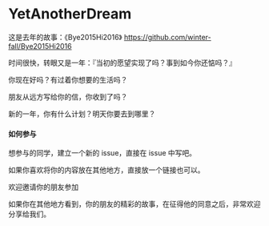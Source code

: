# YetAnotherDream

这是去年的故事：《Bye2015Hi2016》 https://github.com/winter-fall/Bye2015Hi2016

时间很快，转眼又是一年：『当初的愿望实现了吗？事到如今你还惦吗？』

你现在好吗？有过着你想要的生活吗？

朋友从远方写给你的信，你收到了吗？

新的一年，你有什么计划？明天你要去到哪里？

#### 如何参与

想参与的同学，建立一个新的 issue，直接在 issue 中写吧。

如果你喜欢将你的内容放在其他地方，直接放一个链接也可以。

欢迎邀请你的朋友参加

如果你在其他地方看到，你的朋友的精彩的故事，在征得他的同意之后，非常欢迎分享给我们。
